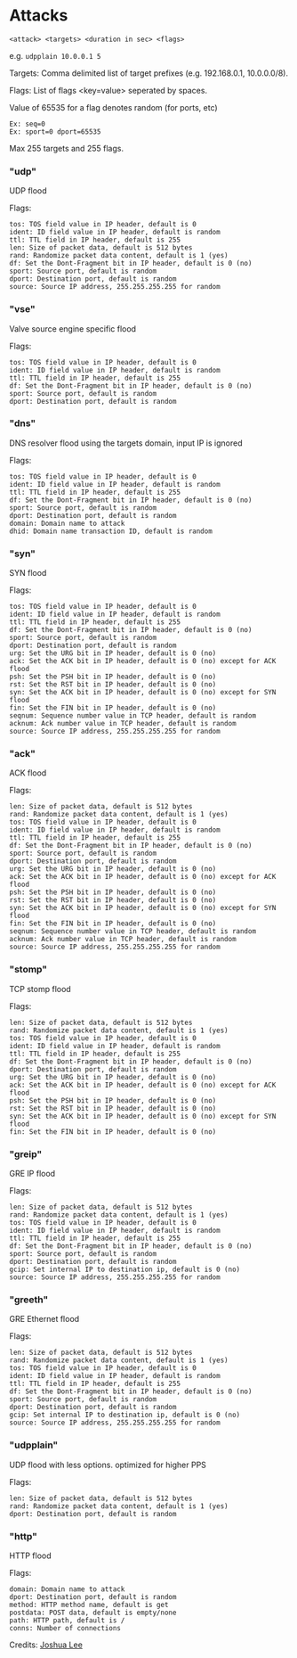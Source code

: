 # Attacks
`<attack> <targets> <duration in sec> <flags>`

e.g. `udpplain 10.0.0.1 5`

Targets: Comma delimited list of target prefixes (e.g. 192.168.0.1, 10.0.0.0/8). 

Flags: List of flags <key=value> seperated by spaces. 

Value of 65535 for a flag denotes random (for ports, etc)

```
Ex: seq=0
Ex: sport=0 dport=65535
```

Max 255 targets and 255 flags. 

### "udp"
UDP flood

Flags:
```
tos: TOS field value in IP header, default is 0
ident: ID field value in IP header, default is random
ttl: TTL field in IP header, default is 255
len: Size of packet data, default is 512 bytes
rand: Randomize packet data content, default is 1 (yes)
df: Set the Dont-Fragment bit in IP header, default is 0 (no)
sport: Source port, default is random
dport: Destination port, default is random
source: Source IP address, 255.255.255.255 for random
```

### "vse"
Valve source engine specific flood

Flags:
```
tos: TOS field value in IP header, default is 0
ident: ID field value in IP header, default is random
ttl: TTL field in IP header, default is 255
df: Set the Dont-Fragment bit in IP header, default is 0 (no)
sport: Source port, default is random
dport: Destination port, default is random
```

### "dns"
DNS resolver flood using the targets domain, input IP is ignored

Flags:
```
tos: TOS field value in IP header, default is 0
ident: ID field value in IP header, default is random
ttl: TTL field in IP header, default is 255
df: Set the Dont-Fragment bit in IP header, default is 0 (no)
sport: Source port, default is random
dport: Destination port, default is random
domain: Domain name to attack
dhid: Domain name transaction ID, default is random
```

### "syn"
SYN flood

Flags:
```
tos: TOS field value in IP header, default is 0
ident: ID field value in IP header, default is random
ttl: TTL field in IP header, default is 255
df: Set the Dont-Fragment bit in IP header, default is 0 (no)
sport: Source port, default is random
dport: Destination port, default is random
urg: Set the URG bit in IP header, default is 0 (no)
ack: Set the ACK bit in IP header, default is 0 (no) except for ACK flood
psh: Set the PSH bit in IP header, default is 0 (no)
rst: Set the RST bit in IP header, default is 0 (no)
syn: Set the ACK bit in IP header, default is 0 (no) except for SYN flood
fin: Set the FIN bit in IP header, default is 0 (no)
seqnum: Sequence number value in TCP header, default is random
acknum: Ack number value in TCP header, default is random
source: Source IP address, 255.255.255.255 for random
```

### "ack"
ACK flood

Flags:
```
len: Size of packet data, default is 512 bytes
rand: Randomize packet data content, default is 1 (yes)
tos: TOS field value in IP header, default is 0
ident: ID field value in IP header, default is random
ttl: TTL field in IP header, default is 255
df: Set the Dont-Fragment bit in IP header, default is 0 (no)
sport: Source port, default is random
dport: Destination port, default is random
urg: Set the URG bit in IP header, default is 0 (no)
ack: Set the ACK bit in IP header, default is 0 (no) except for ACK flood
psh: Set the PSH bit in IP header, default is 0 (no)
rst: Set the RST bit in IP header, default is 0 (no)
syn: Set the ACK bit in IP header, default is 0 (no) except for SYN flood
fin: Set the FIN bit in IP header, default is 0 (no)
seqnum: Sequence number value in TCP header, default is random
acknum: Ack number value in TCP header, default is random
source: Source IP address, 255.255.255.255 for random
```

### "stomp"
TCP stomp flood

Flags:
```
len: Size of packet data, default is 512 bytes
rand: Randomize packet data content, default is 1 (yes)
tos: TOS field value in IP header, default is 0
ident: ID field value in IP header, default is random
ttl: TTL field in IP header, default is 255
df: Set the Dont-Fragment bit in IP header, default is 0 (no)
dport: Destination port, default is random
urg: Set the URG bit in IP header, default is 0 (no)
ack: Set the ACK bit in IP header, default is 0 (no) except for ACK flood
psh: Set the PSH bit in IP header, default is 0 (no)
rst: Set the RST bit in IP header, default is 0 (no)
syn: Set the ACK bit in IP header, default is 0 (no) except for SYN flood
fin: Set the FIN bit in IP header, default is 0 (no)
```

### "greip"
GRE IP flood

Flags:
```
len: Size of packet data, default is 512 bytes
rand: Randomize packet data content, default is 1 (yes)
tos: TOS field value in IP header, default is 0
ident: ID field value in IP header, default is random
ttl: TTL field in IP header, default is 255
df: Set the Dont-Fragment bit in IP header, default is 0 (no)
sport: Source port, default is random
dport: Destination port, default is random
gcip: Set internal IP to destination ip, default is 0 (no)
source: Source IP address, 255.255.255.255 for random
```

### "greeth"
GRE Ethernet flood

Flags:
```
len: Size of packet data, default is 512 bytes
rand: Randomize packet data content, default is 1 (yes)
tos: TOS field value in IP header, default is 0
ident: ID field value in IP header, default is random
ttl: TTL field in IP header, default is 255
df: Set the Dont-Fragment bit in IP header, default is 0 (no)
sport: Source port, default is random
dport: Destination port, default is random
gcip: Set internal IP to destination ip, default is 0 (no)
source: Source IP address, 255.255.255.255 for random
```

### "udpplain"
UDP flood with less options. optimized for higher PPS

Flags:
```
len: Size of packet data, default is 512 bytes
rand: Randomize packet data content, default is 1 (yes)
dport: Destination port, default is random
```

### "http"
HTTP flood

Flags:
```
domain: Domain name to attack
dport: Destination port, default is random
method: HTTP method name, default is get
postdata: POST data, default is empty/none
path: HTTP path, default is /
conns: Number of connections
```

Credits: [Joshua Lee](https://github.com/lejolly/mirai)